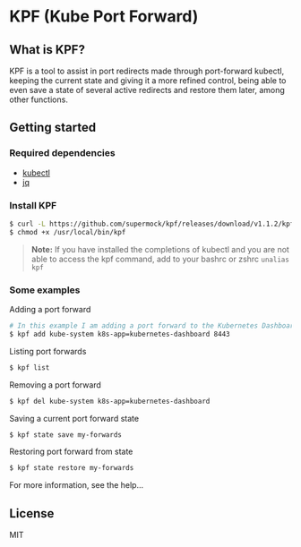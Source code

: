 # KPF (Kube Port Forward)

## What is KPF?

KPF is a tool to assist in port redirects made through port-forward kubectl, keeping the current state and giving it a more refined control, being able to even save a state of several active redirects and restore them later, among other functions.

## Getting started

### Required dependencies

- [kubectl](https://kubernetes.io/docs/tasks/tools/install-kubectl/)
- [jq](https://stedolan.github.io/jq/)

### Install KPF

```sh
$ curl -L https://github.com/supermock/kpf/releases/download/v1.1.2/kpf -o /usr/local/bin/kpf
$ chmod +x /usr/local/bin/kpf
```

> **Note:** If you have installed the completions of kubectl and you are not able to access the kpf command, add to your bashrc or zshrc `unalias kpf`

### Some examples

Adding a port forward

```sh
# In this example I am adding a port forward to the Kubernetes Dashboard
$ kpf add kube-system k8s-app=kubernetes-dashboard 8443
```

Listing port forwards

```sh
$ kpf list
```

Removing a port forward

```sh
$ kpf del kube-system k8s-app=kubernetes-dashboard
```

Saving a current port forward state

```sh
$ kpf state save my-forwards
```

Restoring port forward from state

```sh
$ kpf state restore my-forwards
```

For more information, see the help...

## License

MIT